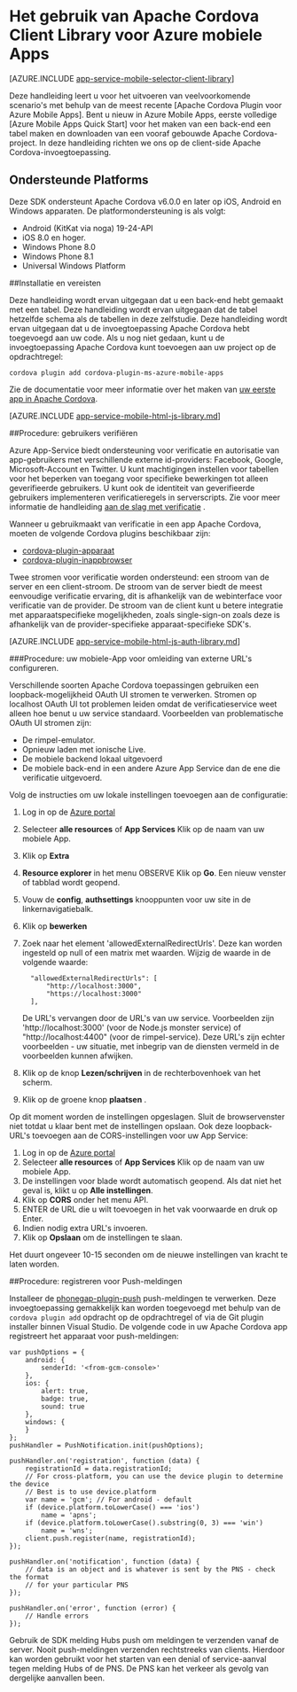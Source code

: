 <properties
    pageTitle="Het gebruik van Apache Cordova Plugin voor Azure mobiele Apps"
    description="Het gebruik van Apache Cordova Plugin voor Azure mobiele Apps"
    services="app-service\mobile"
    documentationCenter="javascript"
    authors="adrianhall"
    manager="erikre"
    editor=""/>

<tags
    ms.service="app-service-mobile"
    ms.workload="mobile"
    ms.tgt_pltfrm="mobile-html"
    ms.devlang="javascript"
    ms.topic="article"
    ms.date="10/01/2016"
    ms.author="adrianha"/>

# <a name="how-to-use-apache-cordova-client-library-for-azure-mobile-apps"></a>Het gebruik van Apache Cordova Client Library voor Azure mobiele Apps

[AZURE.INCLUDE [app-service-mobile-selector-client-library](../../includes/app-service-mobile-selector-client-library.md)]

Deze handleiding leert u voor het uitvoeren van veelvoorkomende scenario's met behulp van de meest recente [Apache Cordova Plugin voor Azure Mobile Apps]. Bent u nieuw in Azure Mobile Apps, eerste volledige [Azure Mobile Apps Quick Start] voor het maken van een back-end een tabel maken en downloaden van een vooraf gebouwde Apache Cordova-project. In deze handleiding richten we ons op de client-side Apache Cordova-invoegtoepassing.

## <a name="supported-platforms"></a>Ondersteunde Platforms

Deze SDK ondersteunt Apache Cordova v6.0.0 en later op iOS, Android en Windows apparaten.  De platformondersteuning is als volgt:

* Android (KitKat via noga) 19-24-API
* iOS 8.0 en hoger.
* Windows Phone 8.0
* Windows Phone 8.1
* Universal Windows Platform

##<a name="Setup"></a>Installatie en vereisten

Deze handleiding wordt ervan uitgegaan dat u een back-end hebt gemaakt met een tabel. Deze handleiding wordt ervan uitgegaan dat de tabel hetzelfde schema als de tabellen in deze zelfstudie. Deze handleiding wordt ervan uitgegaan dat u de invoegtoepassing Apache Cordova hebt toegevoegd aan uw code.  Als u nog niet gedaan, kunt u de invoegtoepassing Apache Cordova kunt toevoegen aan uw project op de opdrachtregel:

```
cordova plugin add cordova-plugin-ms-azure-mobile-apps
```

Zie de documentatie voor meer informatie over het maken van [uw eerste app in Apache Cordova].

[AZURE.INCLUDE [app-service-mobile-html-js-library.md](../../includes/app-service-mobile-html-js-library.md)]


##<a name="auth"></a>Procedure: gebruikers verifiëren

Azure App-Service biedt ondersteuning voor verificatie en autorisatie van app-gebruikers met verschillende externe id-providers: Facebook, Google, Microsoft-Account en Twitter. U kunt machtigingen instellen voor tabellen voor het beperken van toegang voor specifieke bewerkingen tot alleen geverifieerde gebruikers. U kunt ook de identiteit van geverifieerde gebruikers implementeren verificatieregels in serverscripts. Zie voor meer informatie de handleiding [aan de slag met verificatie] .

Wanneer u gebruikmaakt van verificatie in een app Apache Cordova, moeten de volgende Cordova plugins beschikbaar zijn:

* [cordova-plugin-apparaat]
* [cordova-plugin-inappbrowser]

Twee stromen voor verificatie worden ondersteund: een stroom van de server en een client-stroom.  De stroom van de server biedt de meest eenvoudige verificatie ervaring, dit is afhankelijk van de webinterface voor verificatie van de provider. De stroom van de client kunt u betere integratie met apparaatspecifieke mogelijkheden, zoals single-sign-on zoals deze is afhankelijk van de provider-specifieke apparaat-specifieke SDK's.

[AZURE.INCLUDE [app-service-mobile-html-js-auth-library.md](../../includes/app-service-mobile-html-js-auth-library.md)]

###<a name="configure-external-redirect-urls"></a>Procedure: uw mobiele-App voor omleiding van externe URL's configureren.

Verschillende soorten Apache Cordova toepassingen gebruiken een loopback-mogelijkheid OAuth UI stromen te verwerken.  Stromen op localhost OAuth UI tot problemen leiden omdat de verificatieservice weet alleen hoe benut u uw service standaard.  Voorbeelden van problematische OAuth UI stromen zijn:

- De rimpel-emulator.
- Opnieuw laden met ionische Live.
- De mobiele backend lokaal uitgevoerd
- De mobiele back-end in een andere Azure App Service dan de ene die verificatie uitgevoerd.

Volg de instructies om uw lokale instellingen toevoegen aan de configuratie:

1. Log in op de [Azure portal]
2. Selecteer **alle resources** of **App Services** Klik op de naam van uw mobiele App.
3. Klik op **Extra**
4. **Resource explorer** in het menu OBSERVE Klik op **Go**.  Een nieuw venster of tabblad wordt geopend.
5. Vouw de **config**, **authsettings** knooppunten voor uw site in de linkernavigatiebalk.
6. Klik op **bewerken**
7. Zoek naar het element 'allowedExternalRedirectUrls'.  Deze kan worden ingesteld op null of een matrix met waarden.  Wijzig de waarde in de volgende waarde:

         "allowedExternalRedirectUrls": [
             "http://localhost:3000",
             "https://localhost:3000"
         ],

    De URL's vervangen door de URL's van uw service.  Voorbeelden zijn 'http://localhost:3000' (voor de Node.js monster service) of "http://localhost:4400" (voor de rimpel-service).  Deze URL's zijn echter voorbeelden - uw situatie, met inbegrip van de diensten vermeld in de voorbeelden kunnen afwijken.
8. Klik op de knop **Lezen/schrijven** in de rechterbovenhoek van het scherm.
9. Klik op de groene knop **plaatsen** .

Op dit moment worden de instellingen opgeslagen.  Sluit de browservenster niet totdat u klaar bent met de instellingen opslaan.
Ook deze loopback-URL's toevoegen aan de CORS-instellingen voor uw App Service:

1. Log in op de [Azure portal]
2. Selecteer **alle resources** of **App Services** Klik op de naam van uw mobiele App.
3. De instellingen voor blade wordt automatisch geopend.  Als dat niet het geval is, klikt u op **Alle instellingen**.
4. Klik op **CORS** onder het menu API.
5. ENTER de URL die u wilt toevoegen in het vak voorwaarde en druk op Enter.
6. Indien nodig extra URL's invoeren.
7. Klik op **Opslaan** om de instellingen te slaan.

Het duurt ongeveer 10-15 seconden om de nieuwe instellingen van kracht te laten worden.

##<a name="register-for-push"></a>Procedure: registreren voor Push-meldingen

Installeer de [phonegap-plugin-push] push-meldingen te verwerken.  Deze invoegtoepassing gemakkelijk kan worden toegevoegd met behulp van de `cordova plugin add` opdracht op de opdrachtregel of via de Git plugin installer binnen Visual Studio.  De volgende code in uw Apache Cordova app registreert het apparaat voor push-meldingen:

```
var pushOptions = {
    android: {
        senderId: '<from-gcm-console>'
    },
    ios: {
        alert: true,
        badge: true,
        sound: true
    },
    windows: {
    }
};
pushHandler = PushNotification.init(pushOptions);

pushHandler.on('registration', function (data) {
    registrationId = data.registrationId;
    // For cross-platform, you can use the device plugin to determine the device
    // Best is to use device.platform
    var name = 'gcm'; // For android - default
    if (device.platform.toLowerCase() === 'ios')
        name = 'apns';
    if (device.platform.toLowerCase().substring(0, 3) === 'win')
        name = 'wns';
    client.push.register(name, registrationId);
});

pushHandler.on('notification', function (data) {
    // data is an object and is whatever is sent by the PNS - check the format
    // for your particular PNS
});

pushHandler.on('error', function (error) {
    // Handle errors
});
```

Gebruik de SDK melding Hubs push om meldingen te verzenden vanaf de server.  Nooit push-meldingen verzenden rechtstreeks van clients. Hierdoor kan worden gebruikt voor het starten van een denial of service-aanval tegen melding Hubs of de PNS.  De PNS kan het verkeer als gevolg van dergelijke aanvallen been.

<!-- URLs. -->
[Azure portal]: https://portal.azure.com
[Azure mobiele Apps Quick Start]: app-service-mobile-cordova-get-started.md
[Aan de slag met verificatie]: app-service-mobile-cordova-get-started-users.md
[Add authentication to your app]: app-service-mobile-cordova-get-started-users.md

[Apache Cordova Plugin voor Azure mobiele Apps]: https://www.npmjs.com/package/cordova-plugin-ms-azure-mobile-apps
[uw eerste app in Apache Cordova]: http://cordova.apache.org/#getstarted
[phonegap-facebook-plugin]: https://github.com/wizcorp/phonegap-facebook-plugin
[phonegap-plugin-push]: https://www.npmjs.com/package/phonegap-plugin-push
[cordova-plugin-apparaat]: https://www.npmjs.com/package/cordova-plugin-device
[cordova-plugin-inappbrowser]: https://www.npmjs.com/package/cordova-plugin-inappbrowser
[Query object documentation]: https://msdn.microsoft.com/en-us/library/azure/jj613353.aspx
